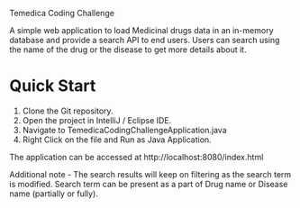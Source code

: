 Temedica Coding Challenge

A simple web application to load Medicinal drugs data in an in-memory database and provide a search API to end users. Users can search using the name of the drug or the disease to get more details about it. 

Quick Start
===========
1) Clone the Git repository.
2) Open the project in IntelliJ / Eclipse IDE.
3) Navigate to TemedicaCodingChallengeApplication.java
4) Right Click on the file and Run as Java Application.

The application can be accessed at http://localhost:8080/index.html

Additional note - The search results will keep on filtering as the search term is modified. Search term can be present as a part of Drug name or Disease name (partially or fully).


